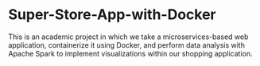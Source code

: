# Super-Store-App-with-Docker
This is an academic project in which we take a microservices-based web application, containerize it using Docker, and perform data analysis with Apache Spark to implement visualizations within our shopping application.
